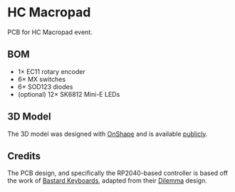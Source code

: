 # HC Macropad

PCB for HC Macropad event.

## BOM

- 1× EC11 rotary encoder
- 6× MX switches
- 6× SOD123 diodes
- (optional) 12× SK6812 Mini-E LEDs

## 3D Model

The 3D model was designed with [OnShape](https://onshape.com) and is available
[publicly](https://cad.onshape.com/documents/3070554cf94c5dc376b0a8a4/w/4d0968bd551d0635d2f8d7e6/e/86d2deca2d0d715bf15eadd2?renderMode=0&uiState=67038575d1a53e07c780a03b).

## Credits

The PCB design, and specifically the RP2040-based controller is based off the
work of [Bastard Keyboards](https://bastardkb.com), adapted from their
[Dilemma](https://github.com/Bastardkb/Dilemma) design.

